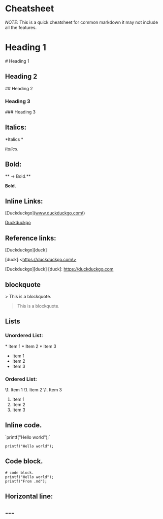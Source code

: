 # Cheatsheet

*NOTE*: This is a quick cheatsheet for common markdown it may not include all the features. 

# Heading 1
\# Heading 1

## Heading 2
\## Heading 2

### Heading 3
\### Heading 3

## Italics: 

\*Italics \*

*Italics.*

## Bold: 

\*\* -> Bold.\*\*

**Bold.**

## Inline Links: 

\[Duckduckgo\]\(www.duckduckgo.com\)

[Duckduckgo](www.duckduckgo.com)

## Reference links:
\[Duckduckgo\]\[duck\]
 
\[duck\]:\<https://duckduckgo.com\>

[Duckduckgo][duck]
[duck]: <https://duckduckgo.com>

## blockquote

\> This is a blockquote. 

> This is a blockquote. 

## Lists

### Unordered List: 

\* Item 1
\* Item 2
\* Item 3

* Item 1
* Item 2
* Item 3

### Ordered List: 

\1. Item 1
\1. Item 2
\1. Item 3

1. Item 1
1. Item 2
1. Item 3

## Inline code. 

\`printf("Hello world");\`

`printf("Hello world");`

## Code block. 

```
# code block. 
printf("Hello world");
printf("From .md");

```

## Horizontal line: 

\-\-\-
--- 






